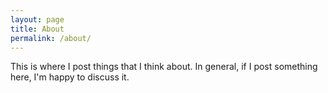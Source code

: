 ```yaml
---
layout: page
title: About
permalink: /about/
---
```


This is where I post things that I think about. In general, if I post something here, I'm happy to discuss it.

